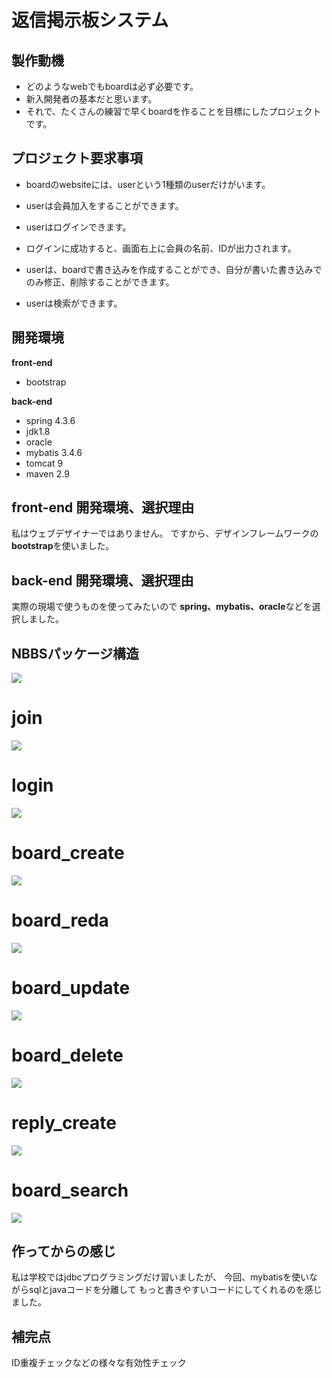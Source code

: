 # 返信掲示板システム
## 製作動機
- どのようなwebでもboardは必ず必要です。
- 新入開発者の基本だと思います。
- それで、たくさんの練習で早くboardを作ることを目標にしたプロジェクトです。

## プロジェクト要求事項

- boardのwebsiteには、userという1種類のuserだけがいます。
- userは会員加入をすることができます。
- userはログインできます。
- ログインに成功すると、画面右上に会員の名前、IDが出力されます。
- userは、boardで書き込みを作成することができ、自分が書いた書き込みでのみ修正、削除することができます。

- userは検索ができます。
## 開発環境


**front-end**
- bootstrap

**back-end**
- spring 4.3.6
- jdk1.8
- oracle
- mybatis 3.4.6
- tomcat 9
- maven 2.9


## front-end  開発環境、選択理由

私はウェブデザイナーではありません。
ですから、デザインフレームワークの**bootstrap**を使いました。

## back-end 開発環境、選択理由

実際の現場で使うものを使ってみたいので
**spring、mybatis、oracle**などを選択しました。

## NBBSパッケージ構造
![](./st.PNG)

# join
![](./join.gif)
# login
![](./login.gif)
# board_create
![](./write.gif)
# board_reda
![](./read.gif)
# board_update
![](./update.gif)
# board_delete
![](./delete.gif)
# reply_create
![](./replywrite.gif)
# board_search
![](./search.gif)
## 作ってからの感じ


私は学校ではjdbcプログラミングだけ習いましたが、
今回、mybatisを使いながらsqlとjavaコードを分離して
もっと書きやすいコードにしてくれるのを感じました。


## 補完点

ID重複チェックなどの様々な有効性チェック

